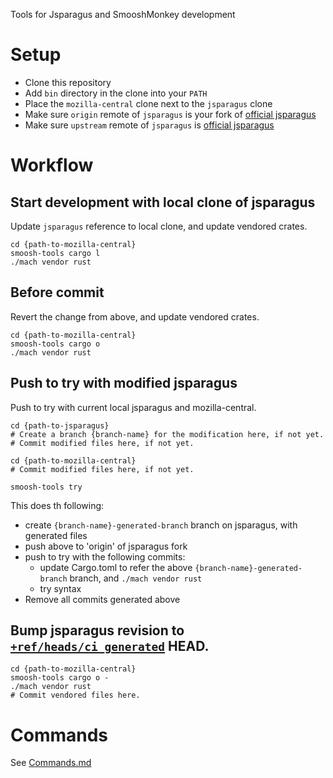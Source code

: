 Tools for Jsparagus and SmooshMonkey development

# Setup

 * Clone this repository
 * Add `bin` directory in the clone into your `PATH`
 * Place the `mozilla-central` clone next to the `jsparagus` clone
 * Make sure `origin` remote of `jsparagus` is your fork of [official jsparagus](https://github.com/mozilla-spidermonkey/jsparagus)
 * Make sure `upstream` remote of `jsparagus` is [official jsparagus](https://github.com/mozilla-spidermonkey/jsparagus)

# Workflow

## Start development with local clone of jsparagus

Update `jsparagus` reference to local clone, and update vendored crates.

```
cd {path-to-mozilla-central}
smoosh-tools cargo l
./mach vendor rust
```

## Before commit

Revert the change from above, and update vendored crates.

```
cd {path-to-mozilla-central}
smoosh-tools cargo o
./mach vendor rust
```

## Push to try with modified jsparagus

Push to try with current local jsparagus and mozilla-central.

```
cd {path-to-jsparagus}
# Create a branch {branch-name} for the modification here, if not yet.
# Commit modified files here, if not yet.

cd {path-to-mozilla-central}
# Commit modified files here, if not yet.

smoosh-tools try
```

This does th following:
* create `{branch-name}-generated-branch` branch on jsparagus, with generated files
* push above to 'origin' of jsparagus fork
* push to try with the following commits:
  * update Cargo.toml to refer the above `{branch-name}-generated-branch` branch, and `./mach vendor rust`
  * try syntax
* Remove all commits generated above


## Bump jsparagus revision to [`+ref/heads/ci_generated`](https://github.com/mozilla-spidermonkey/jsparagus/wiki/Branch-for-generated-files) HEAD.

```
cd {path-to-mozilla-central}
smoosh-tools cargo o -
./mach vendor rust
# Commit vendored files here.
```

# Commands

See [Commands.md](Commands.md)
